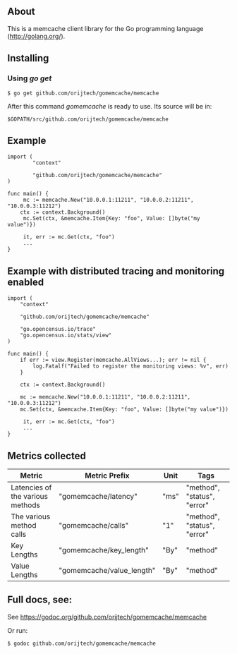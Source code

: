 ## About

This is a memcache client library for the Go programming language
(http://golang.org/).

## Installing

### Using *go get*

    $ go get github.com/orijtech/gomemcache/memcache

After this command *gomemcache* is ready to use. Its source will be in:

    $GOPATH/src/github.com/orijtech/gomemcache/memcache

## Example

    import (
            "context"

            "github.com/orijtech/gomemcache/memcache"
    )

    func main() {
         mc := memcache.New("10.0.0.1:11211", "10.0.0.2:11211", "10.0.0.3:11212")
        ctx := context.Background()
         mc.Set(ctx, &memcache.Item{Key: "foo", Value: []byte("my value")})

         it, err := mc.Get(ctx, "foo")
         ...
    }

## Example with distributed tracing and monitoring enabled

    import (
        "context"

        "github.com/orijtech/gomemcache/memcache"

        "go.opencensus.io/trace"
        "go.opencensus.io/stats/view"
    )

    func main() {
        if err := view.Register(memcache.AllViews...); err != nil {
            log.Fatalf("Failed to register the monitoring views: %v", err)
        }

        ctx := context.Background()

        mc := memcache.New("10.0.0.1:11211", "10.0.0.2:11211", "10.0.0.3:11212")
        mc.Set(ctx, &memcache.Item{Key: "foo", Value: []byte("my value")})

         it, err := mc.Get(ctx, "foo")
         ...
    }

## Metrics collected

Metric|Metric Prefix|Unit|Tags
---|---|---|---
Latencies of the various methods|"gomemcache/latency"|"ms"|"method", "status", "error"
The various method calls|"gomemcache/calls"|"1"|"method", "status", "error"
Key Lengths|"gomemcache/key_length"|"By"|"method"
Value Lengths|"gomemcache/value_length"|"By"|"method"

## Full docs, see:

See https://godoc.org/github.com/orijtech/gomemcache/memcache

Or run:

    $ godoc github.com/orijtech/gomemcache/memcache

